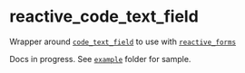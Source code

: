 # reactive_code_text_field

Wrapper around [`code_text_field`](https://pub.dev/packages/code_text_field) to use with [`reactive_forms`](https://pub.dev/packages/reactive_forms)

Docs in progress. See [`example`](https://github.com/artflutter/reactive_forms_widgets/tree/master/packages/reactive_code_text_field/example) folder for sample.